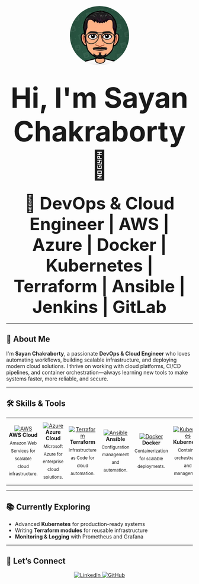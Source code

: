 
<div align="center">
	<img src="profile.jpeg" alt="Profile Photo" width="160" style="border-radius:50%;" />
	<h1><strong style="font-size:2.7em;">Hi, I'm Sayan Chakraborty 👋</strong></h1>
	<h2><strong style="font-size:2.2em;">🚀 DevOps & Cloud Engineer | AWS | Azure | Docker | Kubernetes | Terraform | Ansible | Jenkins | GitLab</strong></h2>
</div>

---

<h2><strong>🌟 About Me</strong></h2>

I'm <strong>Sayan Chakraborty</strong>, a passionate <strong>DevOps & Cloud Engineer</strong> who loves automating workflows, building scalable infrastructure, and deploying modern cloud solutions. I thrive on working with cloud platforms, CI/CD pipelines, and container orchestration—always learning new tools to make systems faster, more reliable, and secure.

---

<h2><strong>🛠️ Skills & Tools</strong></h2>

<div align="center">
	<table>
		<tr>
			<td align="center">
				<a href="https://aws.amazon.com/" target="_blank">
					<img src="https://upload.wikimedia.org/wikipedia/commons/9/93/Amazon_Web_Services_Logo.svg" alt="AWS" width="70" />
				</a>
				<br><b>AWS Cloud</b><br><sub>Amazon Web Services for scalable cloud infrastructure.</sub>
			</td>
			<td align="center">
				<a href="https://azure.microsoft.com/" target="_blank">
					<img src="https://cdn.jsdelivr.net/gh/devicons/devicon/icons/azure/azure-original.svg" alt="Azure" width="70" />
				</a>
				<br><b>Azure Cloud</b><br><sub>Microsoft Azure for enterprise cloud solutions.</sub>
			</td>
			<td align="center">
				<a href="https://www.terraform.io/" target="_blank">
					<img src="https://cdn.jsdelivr.net/gh/devicons/devicon/icons/terraform/terraform-original.svg" alt="Terraform" width="70" />
				</a>
				<br><b>Terraform</b><br><sub>Infrastructure as Code for cloud automation.</sub>
			</td>
			<td align="center">
				<a href="https://www.ansible.com/" target="_blank">
					<img src="https://cdn.jsdelivr.net/gh/devicons/devicon/icons/ansible/ansible-original.svg" alt="Ansible" width="70" />
				</a>
				<br><b>Ansible</b><br><sub>Configuration management and automation.</sub>
			</td>
			<td align="center">
				<a href="https://www.docker.com/" target="_blank">
					<img src="https://cdn.jsdelivr.net/gh/devicons/devicon/icons/docker/docker-original.svg" alt="Docker" width="70" />
				</a>
				<br><b>Docker</b><br><sub>Containerization for scalable deployments.</sub>
			</td>
			<td align="center">
				<a href="https://kubernetes.io/" target="_blank">
					<img src="https://cdn.jsdelivr.net/gh/devicons/devicon/icons/kubernetes/kubernetes-plain.svg" alt="Kubernetes" width="70" />
				</a>
				<br><b>Kubernetes</b><br><sub>Container orchestration and management.</sub>
			</td>
			<td align="center">
				<a href="https://www.jenkins.io/" target="_blank">
					<img src="https://cdn.jsdelivr.net/gh/devicons/devicon/icons/jenkins/jenkins-original.svg" alt="Jenkins" width="70" />
				</a>
				<br><b>Jenkins</b><br><sub>CI/CD automation server.</sub>
			</td>
			<td align="center">
				<a href="https://about.gitlab.com/" target="_blank">
					<img src="https://cdn.jsdelivr.net/gh/devicons/devicon/icons/gitlab/gitlab-original.svg" alt="GitLab" width="70" />
				</a>
				<br><b>GitLab</b><br><sub>DevOps platform for code and CI/CD.</sub>
			</td>
			<td align="center">
				<a href="https://git-scm.com/" target="_blank">
					<img src="https://cdn.jsdelivr.net/gh/devicons/devicon/icons/git/git-original.svg" alt="Git" width="70" />
				</a>
				<br><b>Git</b><br><sub>Distributed version control system.</sub>
			</td>
			<td align="center">
				<a href="https://www.linux.org/" target="_blank">
					<img src="https://cdn.jsdelivr.net/gh/devicons/devicon/icons/linux/linux-original.svg" alt="Linux" width="70" />
				</a>
				<br><b>Linux</b><br><sub>Open-source operating system.</sub>
			</td>
			<td align="center">
				<a href="https://nginx.org/" target="_blank">
					<img src="https://cdn.jsdelivr.net/gh/devicons/devicon/icons/nginx/nginx-original.svg" alt="Nginx" width="70" />
				</a>
				<br><b>Nginx</b><br><sub>Web server and reverse proxy.</sub>
			</td>
			<td align="center">
				<a href="https://www.python.org/" target="_blank">
					<img src="https://cdn.jsdelivr.net/gh/devicons/devicon/icons/python/python-original.svg" alt="Python" width="70" />
				</a>
				<br><b>Python</b><br><sub>Programming language for automation and scripting.</sub>
			</td>
		</tr>
	</table>
</div>

---

<h2><strong>📚 Currently Exploring</strong></h2>

- Advanced <strong>Kubernetes</strong> for production-ready systems
- Writing <strong>Terraform modules</strong> for reusable infrastructure
- <strong>Monitoring & Logging</strong> with Prometheus and Grafana

---

<h2><strong>🤝 Let’s Connect</strong></h2>

<div align="center">
	<a href="https://www.linkedin.com/in/sayan-chakraborty-devops" target="_blank">
		<img src="https://cdn.jsdelivr.net/gh/devicons/devicon/icons/linkedin/linkedin-original.svg" alt="LinkedIn" width="50" />
	</a>
	<a href="https://github.com/sayanC04" target="_blank">
		<img src="https://cdn.jsdelivr.net/gh/devicons/devicon/icons/github/github-original.svg" alt="GitHub" width="50" />
	</a>
</div>
